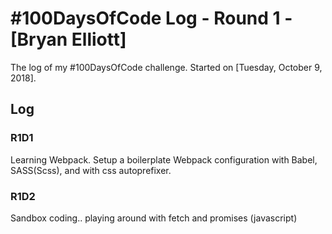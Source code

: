 # #100DaysOfCode Log - Round 1 - [Bryan Elliott]

The log of my #100DaysOfCode challenge. Started on [Tuesday, October 9, 2018].

## Log

### R1D1 
Learning Webpack. Setup a boilerplate Webpack configuration with Babel, SASS(Scss), and with css autoprefixer. 

### R1D2
Sandbox coding.. playing around with fetch and promises (javascript)